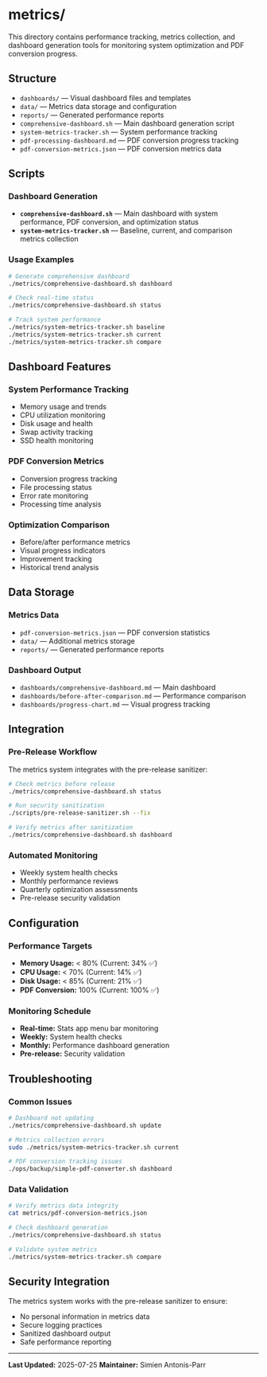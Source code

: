 # metrics/

This directory contains performance tracking, metrics collection, and dashboard generation tools for monitoring system optimization and PDF conversion progress.

## Structure
- `dashboards/` — Visual dashboard files and templates
- `data/` — Metrics data storage and configuration
- `reports/` — Generated performance reports
- `comprehensive-dashboard.sh` — Main dashboard generation script
- `system-metrics-tracker.sh` — System performance tracking
- `pdf-processing-dashboard.md` — PDF conversion progress tracking
- `pdf-conversion-metrics.json` — PDF conversion metrics data

## Scripts

### Dashboard Generation
- **`comprehensive-dashboard.sh`** — Main dashboard with system performance, PDF conversion, and optimization status
- **`system-metrics-tracker.sh`** — Baseline, current, and comparison metrics collection

### Usage Examples
```bash
# Generate comprehensive dashboard
./metrics/comprehensive-dashboard.sh dashboard

# Check real-time status
./metrics/comprehensive-dashboard.sh status

# Track system performance
./metrics/system-metrics-tracker.sh baseline
./metrics/system-metrics-tracker.sh current
./metrics/system-metrics-tracker.sh compare
```

## Dashboard Features

### System Performance Tracking
- Memory usage and trends
- CPU utilization monitoring
- Disk usage and health
- Swap activity tracking
- SSD health monitoring

### PDF Conversion Metrics
- Conversion progress tracking
- File processing status
- Error rate monitoring
- Processing time analysis

### Optimization Comparison
- Before/after performance metrics
- Visual progress indicators
- Improvement tracking
- Historical trend analysis

## Data Storage

### Metrics Data
- `pdf-conversion-metrics.json` — PDF conversion statistics
- `data/` — Additional metrics storage
- `reports/` — Generated performance reports

### Dashboard Output
- `dashboards/comprehensive-dashboard.md` — Main dashboard
- `dashboards/before-after-comparison.md` — Performance comparison
- `dashboards/progress-chart.md` — Visual progress tracking

## Integration

### Pre-Release Workflow
The metrics system integrates with the pre-release sanitizer:
```bash
# Check metrics before release
./metrics/comprehensive-dashboard.sh status

# Run security sanitization
./scripts/pre-release-sanitizer.sh --fix

# Verify metrics after sanitization
./metrics/comprehensive-dashboard.sh dashboard
```

### Automated Monitoring
- Weekly system health checks
- Monthly performance reviews
- Quarterly optimization assessments
- Pre-release security validation

## Configuration

### Performance Targets
- **Memory Usage:** < 80% (Current: 34% ✅)
- **CPU Usage:** < 70% (Current: 14% ✅)
- **Disk Usage:** < 85% (Current: 21% ✅)
- **PDF Conversion:** 100% (Current: 100% ✅)

### Monitoring Schedule
- **Real-time:** Stats app menu bar monitoring
- **Weekly:** System health checks
- **Monthly:** Performance dashboard generation
- **Pre-release:** Security validation

## Troubleshooting

### Common Issues
```bash
# Dashboard not updating
./metrics/comprehensive-dashboard.sh update

# Metrics collection errors
sudo ./metrics/system-metrics-tracker.sh current

# PDF conversion tracking issues
./ops/backup/simple-pdf-converter.sh dashboard
```

### Data Validation
```bash
# Verify metrics data integrity
cat metrics/pdf-conversion-metrics.json

# Check dashboard generation
./metrics/comprehensive-dashboard.sh status

# Validate system metrics
./metrics/system-metrics-tracker.sh compare
```

## Security Integration

The metrics system works with the pre-release sanitizer to ensure:
- No personal information in metrics data
- Secure logging practices
- Sanitized dashboard output
- Safe performance reporting

---

**Last Updated:** 2025-07-25
**Maintainer:** Simien Antonis-Parr
